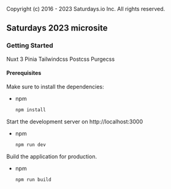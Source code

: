 Copyright (c) 2016 - 2023 Saturdays.io Inc. All rights reserved.

## Saturdays 2023 microsite


### Getting Started

Nuxt 3
Pinia
Tailwindcss
Postcss
Purgecss


#### Prerequisites

Make sure to install the dependencies:
* npm
  ```sh
  npm install
  ```

Start the development server on http://localhost:3000
* npm
  ```sh
  npm run dev
  ```

Build the application for production.
* npm
  ```sh
  npm run build
  ```
